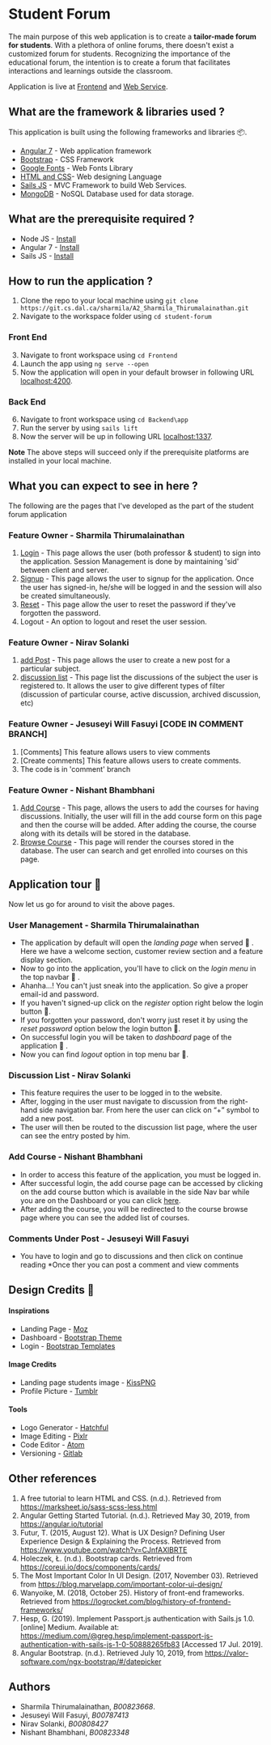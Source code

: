 # Student Forum
The main purpose of this web application is to create a **tailor-made forum for students**. With a plethora of online forums, there doesn't exist a customized forum for students. Recognizing the importance of the educational forum, the intention is to create a forum that facilitates interactions and learnings outside the classroom.

  Application is live at [Frontend](https://student-forum-2020.herokuapp.com/home) and [Web Service](https://forum-webservice.herokuapp.com/).

## What are the framework & libraries used ?
This application is built using the following frameworks and libraries :package:.
* [Angular 7](https://angular.io/) - Web application framework
* [Bootstrap](https://getbootstrap.com/)  - CSS Framework
* [Google Fonts](https://fonts.google.com/) - Web Fonts Library
* [HTML and CSS](https://www.w3schools.com/html/)- Web designing Language
* [Sails JS](https://sailsjs.com/) - MVC Framework to build Web Services.
* [MongoDB](https://www.mongodb.com/) - NoSQL Database used for data storage.


## What are the prerequisite required ?
 * Node JS - [Install](https://nodejs.org/en/download/)
 * Angular 7 - [Install](https://angular.io/guide/setup-local)
 * Sails JS - [Install](https://sailsjs.com/get-started)

## How to run the application ?
1. Clone the repo to your local machine using `git clone https://git.cs.dal.ca/sharmila/A2_Sharmila_Thirumalainathan.git`
2. Navigate to the workspace folder using `cd student-forum`

### Front End
3. Navigate to front workspace using `cd Frontend`
4. Launch the app using `ng serve --open`
5. Now the application will open in your default browser in following URL [localhost:4200](http:\\localhost:4200\home).

### Back End
6. Navigate to front workspace using `cd Backend\app`
7. Run the server by using `sails lift`
8. Now the server will be up in following URL [localhost:1337](http:\\localhost:1337).

**Note** The above steps will succeed only if the prerequisite platforms are installed in your local machine.

## What you can expect to see in here ?
The following are the pages that I've developed as the part of the student forum application

### Feature Owner - Sharmila Thirumalainathan
1. [Login](https://student-forum-2020.herokuapp.com/login) - This page allows the user (both professor & student) to sign into the application. Session Management is done by maintaining  'sid' between client and server.
2. [Signup](https://student-forum-2020.herokuapp.com/signup) - This page allows the user to signup for the application. Once the user has signed-in, he/she will be logged in and the session will also be created simultaneously.
3. [Reset](https://student-forum-2020.herokuapp.com/reset) - This page allow the user to reset the password if they've forgotten the password.
4. Logout - An option to logout and reset the user session.

### Feature Owner - Nirav Solanki
1. [add Post](https://student-forum-2020.herokuapp.com/discussions/add) - This page allows the user to create a new post for a particular subject.
2. [discussion list](https://student-forum-2020.herokuapp.com/discussions) - This page list the discussions of the subject the user is registered to. It allows the user to give different types of filter (discussion of particular course, active discussion, archived discussion, etc)

### Feature Owner - Jesuseyi Will Fasuyi [CODE IN COMMENT BRANCH]
1. [Comments] This feature allows users to view comments
2. [Create comments] This feature allows users to create comments.
3. The code is in 'comment' branch

### Feature Owner - Nishant Bhambhani
1. [Add Course](https://student-forum-2020.herokuapp.com/course/add) - This page, allows the users to add the courses for having discussions. Initially, the user will fill in the add course form on this page and then the course will be added. After adding the course, the course along with its details will be stored in the database.
2. [Browse Course](https://student-forum-2020.herokuapp.com/course/browse) - This page will render the courses stored in the database. The user can search and get enrolled into courses on this page.




## Application tour :rocket:
Now let us go for around to visit the above pages.

### User Management - Sharmila Thirumalainathan
* The application by default will open the *landing page* when served :checkered_flag: . Here we have a welcome section, customer review section and a feature display section.
* Now to go into the application, you'll have to click on the *login menu* in the top navbar :checkered_flag: .
* Ahanha...! You can't just sneak into the application. So give a proper email-id and password.
* If you haven't signed-up click on the *register* option right below the login button :checkered_flag:.
* If you forgotten your password, don't worry just reset it by using the *reset password* option below the login button :checkered_flag:.
* On successful login you will be taken to *dashboard* page of the application :checkered_flag: .
* Now you can find *logout* option in top menu bar :checkered_flag:.


### Discussion List - Nirav Solanki
* This feature requires the user to be logged in to the website.
* After, logging in the user must navigate to discussion from the right-hand side navigation bar. From here the user can click on “+” symbol to add a new post.
* The user will then be routed to the discussion list page, where the user can see the entry posted by him.

### Add Course - Nishant Bhambhani
*  In order to access this feature of the application, you must be logged in.
*  After successful login, the add course page can be accessed by clicking on the add course button which is available in the side Nav bar while you are on the Dashboard or you can click [here](https://student-forum-2020.herokuapp.com/course/add).
*  After adding the course, you will be redirected to the course browse page where you can see the added list of courses.

### Comments Under Post - Jesuseyi Will Fasuyi
* You have to login and go to discussions and then click
on continue reading
*Once ther you can post a comment and view comments

## Design Credits :art:

#### Inspirations
* Landing Page - [Moz](https://instapage.com/blog/landing-page-examples)
* Dashboard - [Bootstrap Theme](https://getbootstrap.com/docs/4.1/examples/dashboard/#)
* Login - [Bootstrap Templates](https://freshdesignweb.com/css-login-form-templates/)

#### Image Credits

* Landing page students image - [KissPNG](https://www.kisspng.com/png-international-student-scholarship-university-colle-442497/)
* Profile Picture - [Tumblr](https://www.tumblr.com/search/chandler%20icons%20season%202)

#### Tools

* Logo Generator - [Hatchful](https://hatchful.shopify.com/)
* Image Editing - [Pixlr](https://pixlr.com/x/)
* Code Editor - [Atom](https://atom.io/)
* Versioning - [Gitlab](https://git.cs.dal.ca/sharmila/A2_Sharmila_Thirumalainathan)

## Other references

1. A free tutorial to learn HTML and CSS. (n.d.). Retrieved from https://marksheet.io/sass-scss-less.html
2. Angular Getting Started Tutorial. (n.d.). Retrieved May 30, 2019, from https://angular.io/tutorial
3. Futur, T. (2015, August 12). What is UX Design? Defining User Experience Design & Explaining the Process. Retrieved from https://www.youtube.com/watch?v=CJnfAXlBRTE
4. Holeczek, Ł. (n.d.). Bootstrap cards. Retrieved from https://coreui.io/docs/components/cards/
5. The Most Important Color In UI Design. (2017, November 03). Retrieved from https://blog.marvelapp.com/important-color-ui-design/
6. Wanyoike, M. (2018, October 25). History of front-end frameworks. Retrieved from https://logrocket.com/blog/history-of-frontend-frameworks/
7. Hesp, G. (2019). Implement Passport.js authentication with Sails.js 1.0. [online] Medium. Available at: https://medium.com/@greg.hesp/implement-passport-js-authentication-with-sails-js-1-0-50888265fb83 [Accessed 17 Jul. 2019].
8. Angular Bootstrap. (n.d.). Retrieved July 10, 2019, from https://valor-software.com/ngx-bootstrap/#/datepicker

## Authors
- Sharmila Thirumalainathan, *B00823668*.
- Jesuseyi Will Fasuyi, *B00787413*
- Nirav Solanki, *B00808427*
- Nishant Bhambhani, *B00823348*
